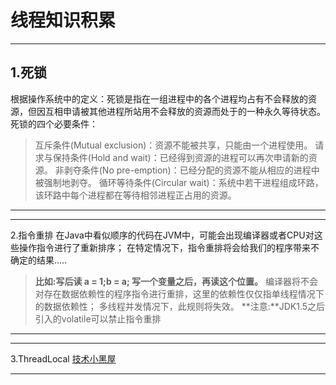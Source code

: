 # 线程知识积累

------
## 1.死锁
根据操作系统中的定义：死锁是指在一组进程中的各个进程均占有不会释放的资源，但因互相申请被其他进程所站用不会释放的资源而处于的一种永久等待状态。
死锁的四个必要条件：
> 互斥条件(Mutual exclusion)：资源不能被共享，只能由一个进程使用。
> 请求与保持条件(Hold and wait)：已经得到资源的进程可以再次申请新的资源。
> 非剥夺条件(No pre-emption)：已经分配的资源不能从相应的进程中被强制地剥夺。
> 循环等待条件(Circular wait)：系统中若干进程组成环路，该环路中每个进程都在等待相邻进程正占用的资源。

------

------
2.指令重排
    在Java中看似顺序的代码在JVM中，可能会出现编译器或者CPU对这些操作指令进行了重新排序；
在特定情况下，指令重排将会给我们的程序带来不确定的结果.....
>    **比如:写后读  a = 1;b = a;  写一个变量之后，再读这个位置。**
    编译器将不会对存在数据依赖性的程序指令进行重排，这里的依赖性仅仅指单线程情况下的数据依赖性；
> 多线程并发情况下，此规则将失效。
**注意:**JDK1.5之后引入的volatile可以禁止指令重排

------

------
3.ThreadLocal
[技术小黑屋](http://droidyue.com/blog/2016/03/13/learning-threadlocal-in-java/index.html)

------